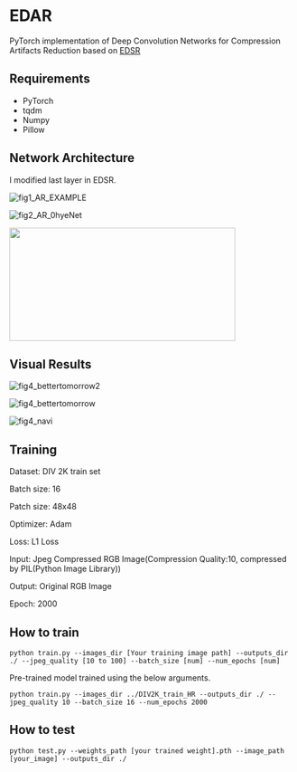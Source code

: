 # EDAR
PyTorch implementation of Deep Convolution Networks for Compression Artifacts Reduction based on [EDSR](https://arxiv.org/abs/1707.02921) 

## Requirements
- PyTorch
- tqdm
- Numpy
- Pillow

## Network Architecture

I modified last layer in EDSR.

![fig1_AR_EXAMPLE](https://user-images.githubusercontent.com/35001605/55053564-f27fe180-509f-11e9-9d26-8fd01b684b56.png)

![fig2_AR_0hyeNet](https://user-images.githubusercontent.com/35001605/55053576-fdd30d00-509f-11e9-8c85-7efcff08f164.png)

<img src="https://user-images.githubusercontent.com/35001605/55056900-dd5c8000-50aa-11e9-9b6e-2d6b88f21467.png" width="400" height="200" />

## Visual Results

![fig4_bettertomorrow2](https://user-images.githubusercontent.com/35001605/55057005-39270900-50ab-11e9-8985-cf74f324af11.png)

![fig4_bettertomorrow](https://user-images.githubusercontent.com/35001605/55057007-3af0cc80-50ab-11e9-872b-525bdd8b7480.png)

![fig4_navi](https://user-images.githubusercontent.com/35001605/55057501-b69f4900-50ac-11e9-8e5a-f810feb63034.png)

## Training

Dataset: DIV 2K train set

Batch size: 16

Patch size: 48x48

Optimizer: Adam

Loss: L1 Loss

Input: Jpeg Compressed RGB Image(Compression Quality:10, compressed by PIL(Python Image Library))

Output: Original RGB Image

Epoch: 2000

## How to train

```
python train.py --images_dir [Your training image path] --outputs_dir ./ --jpeg_quality [10 to 100] --batch_size [num] --num_epochs [num]
```

Pre-trained model trained using the below arguments.
```
python train.py --images_dir ../DIV2K_train_HR --outputs_dir ./ --jpeg_quality 10 --batch_size 16 --num_epochs 2000
```

## How to test

```
python test.py --weights_path [your trained weight].pth --image_path [your_image] --outputs_dir ./
```
